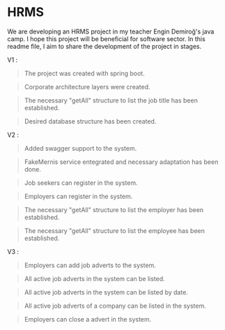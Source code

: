 # HRMS
We are developing an HRMS project in my teacher Engin Demiroğ's java camp.
I hope this project will be beneficial for software sector. 
In this readme file, I aim to share the development of the project in stages.

V1 : 

>The project was created with spring boot.

>Corporate architecture layers were created.

>The necessary "getAll" structure to list the job title has been established.

>Desired database structure has been created.


V2 : 

> Added swagger support to the system.

> FakeMernis service entegrated and necessary adaptation has been done.

> Job seekers can register in the system.

> Employers can register in the system.

>The necessary "getAll" structure to list the employer has been established.

>The necessary "getAll" structure to list the employee has been established.

V3 :

> Employers can add job adverts to the system.

>All active job adverts in the system can be listed.

>All active job adverts in the system can be listed by date.

>All active job adverts of a company can be listed in the system.

>Employers can close a advert in the system.

